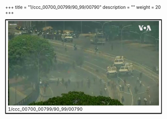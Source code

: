 +++
title = "1/ccc_00700_00799/90_99/00790"
description = ""
weight = 20
+++

<table style="border:2px solid black;max-width:800px;max-height:800px;" 
><tr><td>
<img class="center-fit-jpg"
src="/jpg_/aaa_20190430_NxaOmWaI8sI_00789.jpg">
1/ccc_00700_00799/90_99/00790
</img></td></tr></table>
